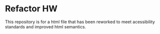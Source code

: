 # Refactor HW
This repository is for a html file that has been reworked to meet acessibility standards and improved html semantics.
